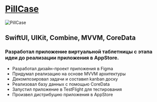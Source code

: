 # [PillCase](https://apps.apple.com/app/id6447700106)
![PillCase](https://logos-download.com/wp-content/uploads/2016/06/Download_on_the_App_Store_logo.png)
## SwiftUI, UIKit, Combine, MVVM, CoreData

### Разработал приложение виртуальной таблетницы с этапа идеи до реализации приложения в AppStore.

- Разработал дизайн-проект приложения в Figma
- Придумал реализацию на основе MVVM архитектуры
- Декомпозировал задачи и составил kanban доску
- Реализовал базу данных с помощью CoreData
- Запустил приложение в TestFlight для тестирования
- Произвел дистрибуцию приложения в AppStore
